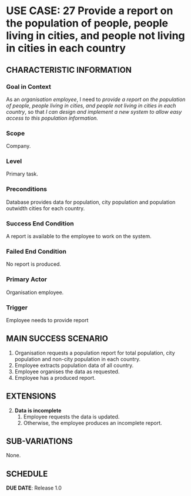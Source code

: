 # USE CASE: 27 Provide a report on the population of people, people living in cities, and people not living in cities in each country

## CHARACTERISTIC INFORMATION

### Goal in Context

As an *organisation employee*, I need to *provide a report on the population of people, people living in cities, and people not living in cities in each country*, so that *I can design and implement a new system to allow easy access to this population information.*

### Scope

Company. 

### Level

Primary task.

### Preconditions

Database provides data for population, city population and population outwidth cities for each country.

### Success End Condition

A report is available to the employee to work on the system.

### Failed End Condition

No report is produced.

### Primary Actor

Organisation employee.

### Trigger

Employee needs to provide report 

## MAIN SUCCESS SCENARIO

1. Organisation requests a population report for total population, city population and non-city population in each country.
2. Employee extracts population data of all country.
3. Employee organises the data as requested.
4. Employee has a produced report.

## EXTENSIONS

2. **Data is incomplete**
    1. Employee requests the data is updated.
    2. Otherwise, the employee produces an incomplete report.
   
## SUB-VARIATIONS

None.

## SCHEDULE

**DUE DATE**: Release 1.0